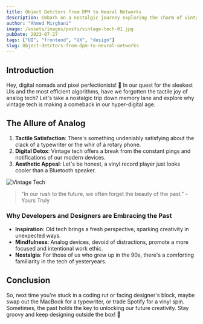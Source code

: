 ```yaml
---
title: Object Detctors from DPM to Neural Networks
description: Embark on a nostalgic journey exploring the charm of vintage tech and its unexpected resurgence among modern developers and designers.
author: "Ahmed Mirghani"
image: /assets/images/posts/vintage-tech-01.jpg
pubDate: 2023-07-27
tags: ["UI", "frontend", "UX", "design"]
slug: Object-detctors-from-dpm-to-neural-networks
---
```


<!-- ![Vintage Tech](/assets/images/posts/vintage-tech-01.jpg) -->

## Introduction

Hey, digital nomads and pixel perfectionists! 🌌 In our quest for the sleekest UIs and the most efficient algorithms, have we forgotten the tactile joy of analog tech? Let's take a nostalgic trip down memory lane and explore why vintage tech is making a comeback in our hyper-digital age.

## The Allure of Analog

1. **Tactile Satisfaction**: There's something undeniably satisfying about the clack of a typewriter or the whir of a rotary phone.
2. **Digital Detox**: Vintage tech offers a break from the constant pings and notifications of our modern devices.
3. **Aesthetic Appeal**: Let's be honest, a vinyl record player just looks cooler than a Bluetooth speaker.

![Vintage Tech](/assets/images/posts/vintage-tech-02.jpg)

> "In our rush to the future, we often forget the beauty of the past." - Yours Truly

### Why Developers and Designers are Embracing the Past

- **Inspiration**: Old tech brings a fresh perspective, sparking creativity in unexpected ways.
- **Mindfulness**: Analog devices, devoid of distractions, promote a more focused and intentional work ethic.
- **Nostalgia**: For those of us who grew up in the 90s, there's a comforting familiarity in the tech of yesteryears.

## Conclusion

So, next time you're stuck in a coding rut or facing designer's block, maybe swap out the MacBook for a typewriter, or trade Spotify for a vinyl spin. Sometimes, the past holds the key to unlocking our future creativity. Stay groovy and keep designing outside the box! 🚀
